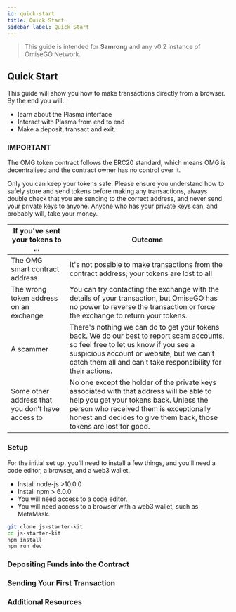 ```yaml
---
id: quick-start
title: Quick Start
sidebar_label: Quick Start
---
```


> This guide is intended for **Samrong** and any v0.2 instance of OmiseGO Network.

## Quick Start

This guide will show you how to make transactions directly from a browser. By the end you will:

* learn about the Plasma interface
* Interact with Plasma from end to end
* Make a deposit, transact and exit.

### IMPORTANT

The OMG token contract follows the ERC20 standard, which means OMG is decentralised and the contract owner has no control over it.

Only you can keep your tokens safe. Please ensure you understand how to safely store and send tokens before making any transactions, always double check that you are sending to the correct address, and never send your private keys to anyone. Anyone who has your private keys can, and probably will, take your money.

| If you've sent your tokens to ...                | Outcome                                                                                                                                                                                                                                             |
| -------------                                    | -------------                                                                                                                                                                                                                                       |
| The OMG smart contract address                   | It's not possible to make transactions from the contract address; your tokens are lost to all                                                                                                                                                       |
| The wrong token address on an exchange           | You can try contacting the exchange with the details of your transaction, but OmiseGO has no power to reverse the transaction or force the exchange to return your tokens.                                                                          |
| A scammer                                        | There's nothing we can do to get your tokens back. We do our best to report scam accounts, so feel free to let us know if you see a suspicious account or website, but we can’t catch them all and can’t take responsibility for their actions.     |
| Some other address that you don’t have access to | No one except the holder of the private keys associated with that address will be able to help you get your tokens back. Unless the person who received them is exceptionally honest and decides to give them back, those tokens are lost for good. |

### Setup

For the initial set up, you'll need to install a few things, and you'll need a code editor, a browser, and a web3 wallet.

* Install node-js >10.0.0
* Install npm > 6.0.0
* You will need access to a code editor.
* You will need access to a browser with a web3 wallet, such as MetaMask.

```sh
git clone js-starter-kit
cd js-starter-kit 
npm install
npm run dev
```

### Depositing Funds into the Contract

### Sending Your First Transaction

### Additional Resources

